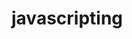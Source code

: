                                                                                       
# javascripting


